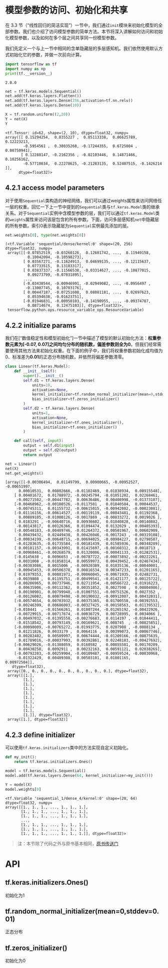 
# 模型参数的访问、初始化和共享

在 3.3 节（“线性回归的简洁实现”）一节中，我们通过`init`模块来初始化模型的全部参数。我们也介绍了访问模型参数的简单方法。本节将深入讲解如何访问和初始化模型参数，以及如何在多个层之间共享同一份模型参数。

我们先定义一个与上一节中相同的含单隐藏层的多层感知机。我们依然使用默认方式初始化它的参数，并做一次前向计算。


```python
import tensorflow as tf
import numpy as np
print(tf.__version__)
```

    2.0.0



```python
net = tf.keras.models.Sequential()
net.add(tf.keras.layers.Flatten())
net.add(tf.keras.layers.Dense(256,activation=tf.nn.relu))
net.add(tf.keras.layers.Dense(10))

X = tf.random.uniform((2,20))
Y = net(X)
Y
```




    <tf.Tensor: id=62, shape=(2, 10), dtype=float32, numpy=
    array([[ 0.15294254,  0.0355227 ,  0.05113338,  0.06625789,  0.12223213,
            -0.5954561 ,  0.38035268, -0.17244355,  0.6725004 ,  0.00750941],
           [ 0.12288147, -0.2162356 , -0.02103446,  0.14871466,  0.10256162,
            -0.57710034,  0.22278625, -0.21283135,  0.52407515, -0.1426214 ]],
          dtype=float32)>



## 4.2.1 access model parameters

对于使用`Sequential`类构造的神经网络，我们可以通过weights属性来访问网络任一层的权重。回忆一下上一节中提到的`Sequential`类与`tf.keras.Model`类的继承关系。对于`Sequential`实例中含模型参数的层，我们可以通过`tf.keras.Model`类的`weights`属性来访问该层包含的所有参数。下面，访问多层感知机`net`中隐藏层的所有参数。索引0表示隐藏层为`Sequential`实例最先添加的层。


```python
net.weights[0], type(net.weights[0])
```




    (<tf.Variable 'sequential/dense/kernel:0' shape=(20, 256) dtype=float32, numpy=
     array([[-0.07852519, -0.03260126,  0.12601742, ...,  0.11949158,
              0.10042094, -0.10598273],
            [ 0.03567271, -0.11624913,  0.04699135, ..., -0.12115637,
              0.07733515,  0.13183317],
            [ 0.03837337, -0.11566538, -0.03314627, ..., -0.10877015,
              0.09273799, -0.07031895],
            ...,
            [-0.03430544, -0.00946991, -0.02949082, ..., -0.0956497 ,
             -0.13907745,  0.10703176],
            [ 0.00447187, -0.07251608,  0.08081181, ...,  0.02697623,
              0.05394638, -0.01623751],
            [-0.01946831, -0.00950103, -0.14190955, ..., -0.09374787,
              0.08714674,  0.12475103]], dtype=float32)>,
     tensorflow.python.ops.resource_variable_ops.ResourceVariable)



## 4.2.2 initialize params

我们在[“数值稳定性和模型初始化”]一节中描述了模型的默认初始化方法：**权重参数元素为[-0.07, 0.07]之间均匀分布的随机数，偏差参数则全为0**。但我们经常需要使用其他方法来初始化权重。在下面的例子中，我们将权重参数初始化成均值为0、标准差为**0.01**的正态分布随机数，并依然将偏差参数清零。


```python
class Linear(tf.keras.Model):
    def __init__(self):
        super().__init__()
        self.d1 = tf.keras.layers.Dense(
            units=10,
            activation=None,
            kernel_initializer=tf.random_normal_initializer(mean=0,stddev=0.01),
            bias_initializer=tf.zeros_initializer()
        )
        self.d2 = tf.keras.layers.Dense(
            units=1,
            activation=None,
            kernel_initializer=tf.ones_initializer(),
            bias_initializer=tf.ones_initializer()
        )

    def call(self, input):
        output = self.d1(input)
        output = self.d2(output)
        return output

net = Linear()
net(X)
net.get_weights()
```




    [array([[-0.00306494,  0.01149799,  0.00900665, -0.00952527, -0.00651997,
          0.00010531,  0.00802666, -0.01102469,  0.01838934,  0.00915548],
        [ 0.00401672,  0.01788972, -0.00245794, -0.01051202,  0.02268461,
         -0.00271502, -0.00447782,  0.00636486,  0.00408998, -0.01373187],
        [-0.00468962, -0.00180526, -0.0117501 ,  0.01840584,  0.00044537,
         -0.00745311,  0.01155732, -0.00615015, -0.00942082, -0.00023081],
        [-0.01116156, -0.00614527, -0.00119119, -0.00843481,  0.01192368,
          0.00889105, -0.01000126, -0.0017869 , -0.00833272,  0.0019026 ],
        [ 0.0183291 , -0.00640716,  0.00936602,  0.01040828, -0.00140882,
         -0.00143817,  0.00126366,  0.01094474,  0.0132029 ,  0.00405393],
        [-0.00548183, -0.00489746, -0.01264372, -0.00501967,  0.00602909,
          0.00439432,  0.02449438,  0.00426046, -0.0017243 , -0.00319188],
        [-0.00034199, -0.00648715, -0.00694025, -0.00984227,  0.02798587,
         -0.01283635, -0.01735584, -0.00181439,  0.01585936,  0.00348289],
        [ 0.00181157, -0.00343991,  0.01415697, -0.00160312,  0.0018713 ,
         -0.00968461, -0.00268579,  0.01320006, -0.00041133, -0.01282531],
        [-0.0145638 ,  0.0096653 , -0.00787722, -0.00073892, -0.00222261,
          0.0031008 , -0.01858314,  0.00559973,  0.00439452, -0.02467434],
        [-0.00303086,  0.0015006 , -0.00920389,  0.01035136, -0.00040001,
         -0.00945453, -0.00506378,  0.00816534,  0.00347233,  0.01201165],
        [ 0.01979353,  0.00881971, -0.00060045, -0.00671935,  0.02482731,
         -0.0039808 ,  0.01195751, -0.00499541, -0.01421177,  0.00125722],
        [-0.00206965,  0.00737946,  0.02711954, -0.00566722, -0.01916223,
          0.00635906, -0.00112362,  0.00351852,  0.0027598 ,  0.00804986],
        [ 0.00190901,  0.00799948, -0.01007551, -0.00751526,  0.0027352 ,
         -0.00126002,  0.00079498, -0.00190032, -0.00912007,  0.00432031],
        [-0.00574654,  0.00703932,  0.00375365,  0.01700558, -0.00392553,
          0.00246399,  0.00686003, -0.00327425, -0.00158563,  0.01139532],
        [-0.010441  , -0.01566261,  0.01807244, -0.01265192, -0.00422926,
         -0.00729915, -0.00717674, -0.00036729,  0.00728995,  0.0034066 ],
        [-0.00497032, -0.01395558, -0.00276683,  0.0114197 , -0.01044411,
         -0.01518542,  0.00793149, -0.00169621, -0.008745  , -0.00825851],
        [-0.00098009, -0.00765272, -0.01993775,  0.0207908 , -0.0088134 ,
          0.01211826,  0.0033179 ,  0.0064116 ,  0.00399073,  0.00067746],
        [ 0.00282402,  0.00589997,  0.00674444, -0.01209166, -0.00875635,
          0.01789016, -0.00037993,  0.00392861,  0.02248183, -0.00427692],
        [-0.00629026, -0.01388059,  0.0160582 ,  0.00855581,  0.00170209,
          0.00430258,  0.0092911 ,  0.00232163,  0.00591121,  0.02038265],
        [-0.00792203, -0.00259904, -0.00109487, -0.00959524, -0.00030968,
         -0.01322429,  0.00489308,  0.00503101,  0.01801165,  0.00972504]],
       dtype=float32),
     array([0., 0., 0., 0., 0., 0., 0., 0., 0., 0.], dtype=float32),
     array([[1.],
            [1.],
            [1.],
            [1.],
            [1.],
            [1.],
            [1.],
            [1.],
            [1.],
            [1.]], dtype=float32),
     array([1.], dtype=float32)]



## 4.2.3 define initializer

可以使用`tf.keras.initializers`类中的方法实现自定义初始化。


```python
def my_init():
    return tf.keras.initializers.Ones()

model = tf.keras.models.Sequential()
model.add(tf.keras.layers.Dense(64, kernel_initializer=my_init()))

Y = model(X)
model.weights[0]
```




    <tf.Variable 'sequential_1/dense_4/kernel:0' shape=(20, 64) dtype=float32, numpy=
    array([[1., 1., 1., ..., 1., 1., 1.],
           [1., 1., 1., ..., 1., 1., 1.],
           [1., 1., 1., ..., 1., 1., 1.],
           ...,
           [1., 1., 1., ..., 1., 1., 1.],
           [1., 1., 1., ..., 1., 1., 1.],
           [1., 1., 1., ..., 1., 1., 1.]], dtype=float32)>


> 注：本节除了代码之外与原书基本相同，[原书传送门](https://zh.d2l.ai/chapter_deep-learning-computation/parameters.html)

# API

## tf.keras.initializers.Ones() 

初始化为1

## tf.random_normal_initializer(mean=0,stddev=0.01)

正态分布

## tf.zeros_initializer()

初始化为0
